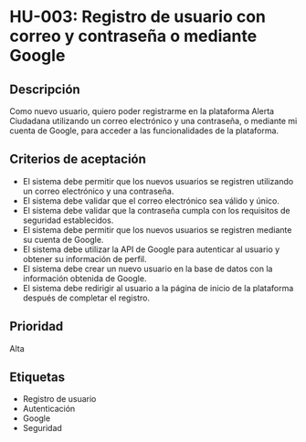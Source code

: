 # HU-003: Registro de usuario con correo y contraseña o mediante Google

## Descripción

Como nuevo usuario, quiero poder registrarme en la plataforma Alerta Ciudadana utilizando un correo electrónico y una contraseña, o mediante mi cuenta de Google, para acceder a las funcionalidades de la plataforma.

## Criterios de aceptación

* El sistema debe permitir que los nuevos usuarios se registren utilizando un correo electrónico y una contraseña.
* El sistema debe validar que el correo electrónico sea válido y único.
* El sistema debe validar que la contraseña cumpla con los requisitos de seguridad establecidos.
* El sistema debe permitir que los nuevos usuarios se registren mediante su cuenta de Google.
* El sistema debe utilizar la API de Google para autenticar al usuario y obtener su información de perfil.
* El sistema debe crear un nuevo usuario en la base de datos con la información obtenida de Google.
* El sistema debe redirigir al usuario a la página de inicio de la plataforma después de completar el registro.

## Prioridad

Alta

## Etiquetas

* Registro de usuario
* Autenticación
* Google
* Seguridad